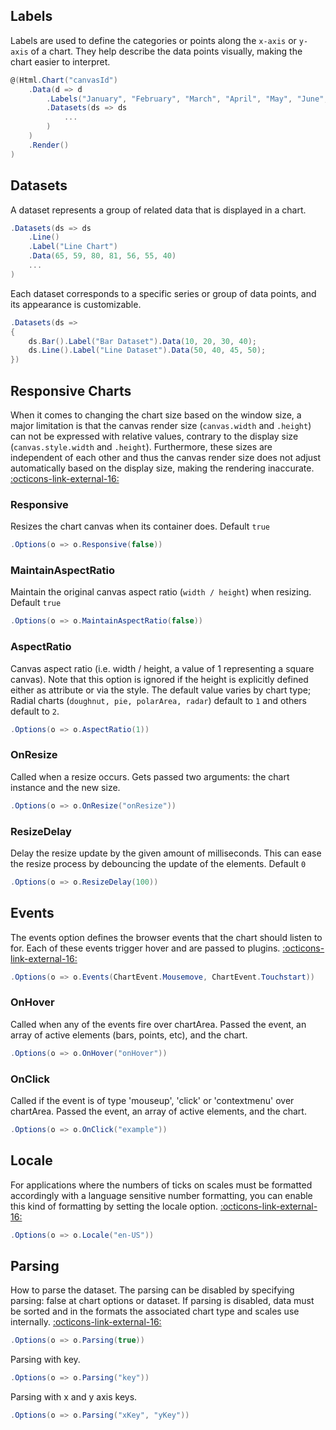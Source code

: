 ## Labels
Labels are used to define the categories or points along the ```x-axis``` or ```y-axis``` of a chart. 
They help describe the data points visually, making the chart easier to interpret.
```csharp hl_lines="3"
@(Html.Chart("canvasId")
    .Data(d => d
        .Labels("January", "February", "March", "April", "May", "June", "July")
        .Datasets(ds => ds
			...
        )
    )
    .Render()
)
```

## Datasets
A dataset represents a group of related data that is displayed in a chart.
```csharp
.Datasets(ds => ds
    .Line()
	.Label("Line Chart")
	.Data(65, 59, 80, 81, 56, 55, 40)
	...
)
```
Each dataset corresponds to a specific series or group of data points, and its appearance is customizable.
```csharp
.Datasets(ds =>
{
    ds.Bar().Label("Bar Dataset").Data(10, 20, 30, 40);
    ds.Line().Label("Line Dataset").Data(50, 40, 45, 50);
})
```

## Responsive Charts
When it comes to changing the chart size based on the window size, a major limitation is that the canvas render size (```canvas.width``` and ```.height```)
can not be expressed with relative values, contrary to the display size (```canvas.style.width``` and ```.height```). 
Furthermore, these sizes are independent of each other and thus the canvas render size does not adjust automatically based on the display size, making the rendering inaccurate.
[:octicons-link-external-16:](https://www.chartjs.org/docs/latest/configuration/responsive.html)

### Responsive
Resizes the chart canvas when its container does. Default ```true```
```csharp
.Options(o => o.Responsive(false))
```

### MaintainAspectRatio
Maintain the original canvas aspect ratio (```width / height```) when resizing. Default ```true```
```csharp
.Options(o => o.MaintainAspectRatio(false))
```

### AspectRatio
Canvas aspect ratio (i.e. width / height, a value of 1 representing a square canvas).
Note that this option is ignored if the height is explicitly defined either as attribute or via the style.
The default value varies by chart type; Radial charts (```doughnut, pie, polarArea, radar```) default to ```1``` and others default to ```2```.
```csharp
.Options(o => o.AspectRatio(1))
```

### OnResize
Called when a resize occurs. Gets passed two arguments: the chart instance and the new size.
```csharp
.Options(o => o.OnResize("onResize"))
```

### ResizeDelay
Delay the resize update by the given amount of milliseconds.
This can ease the resize process by debouncing the update of the elements. Default ```0```
```csharp
.Options(o => o.ResizeDelay(100))
```

## Events
The events option defines the browser events that the chart should listen to for. Each of these events trigger hover and are passed to plugins.
[:octicons-link-external-16:](https://www.chartjs.org/docs/latest/configuration/interactions.html#events)
```csharp
.Options(o => o.Events(ChartEvent.Mousemove, ChartEvent.Touchstart))
```

### OnHover
Called when any of the events fire over chartArea. Passed the event, an array of active elements (bars, points, etc), and the chart.
```csharp
.Options(o => o.OnHover("onHover"))
```

### OnClick
Called if the event is of type 'mouseup', 'click' or 'contextmenu' over chartArea. Passed the event, an array of active elements, and the chart.
```csharp
.Options(o => o.OnClick("example"))
```

## Locale
For applications where the numbers of ticks on scales must be formatted accordingly with a language sensitive number formatting,
you can enable this kind of formatting by setting the locale option.
[:octicons-link-external-16:](https://www.chartjs.org/docs/latest/configuration/locale.html)
```csharp
.Options(o => o.Locale("en-US"))
```

## Parsing
How to parse the dataset. The parsing can be disabled by specifying parsing: false at chart options or dataset. 
If parsing is disabled, data must be sorted and in the formats the associated chart type and scales use internally.
[:octicons-link-external-16:](https://www.chartjs.org/docs/latest/api/interfaces/ParsingOptions.html)
```csharp
.Options(o => o.Parsing(true))
```
Parsing with key.
```csharp
.Options(o => o.Parsing("key"))
```
Parsing with x and y axis keys.
```csharp
.Options(o => o.Parsing("xKey", "yKey"))
```

